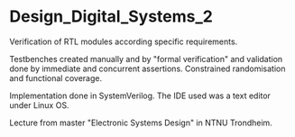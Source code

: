 # Design_Digital_Systems_2
Verification of RTL modules according specific requirements.

Testbenches created manually and by "formal verification" and validation done by immediate and concurrent assertions. Constrained randomisation and functional coverage.

Implementation done in SystemVerilog. The IDE used was a text editor under Linux OS.

Lecture from master "Electronic Systems Design" in NTNU Trondheim.
